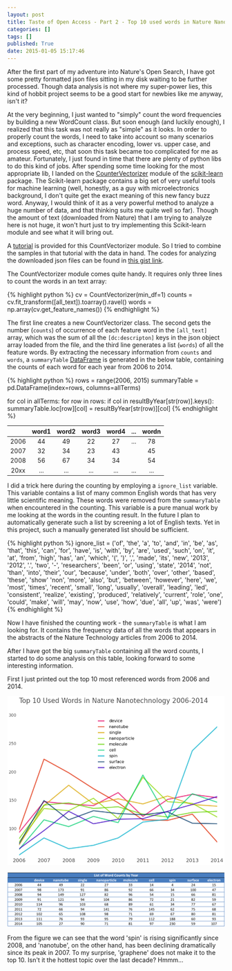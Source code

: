 ```yaml
---
layout: post
title: Taste of Open Access - Part 2 - Top 10 used words in Nature Nanotechnology
categories: []
tags: []
published: True
date: 2015-01-05 15:17:46
---
```


After the first part of my adventure into Nature's Open Search, I have got some pretty formatted json files sitting in my disk waiting to be further processed. Though data analysis is not where my super-power lies, this kind of hobbit project seems to be a good start for newbies like me anyway, isn't it?

At the very beginning, I just wanted to "simply" count the word frequencies by building a new WordCount class. But soon enough (and luckily enough), I realized that this task was not really as "simple" as it looks. In order to properly count the words, I need to take into account so many scenarios and exceptions, such as character encoding, lower vs. upper case, and process speed, etc, that soon this task became too complicated for me as amateur. Fortunately, I just found in time that there are plenty of python libs to do this kind of jobs. After spending some time looking for the most appropriate lib, I landed on the [CounterVectorizer](http://scikit-learn.org/stable/modules/generated/sklearn.feature_extraction.text.CountVectorizer.html) module of the [scikit-learn](http://scikit-learn.org/stable/index.html) package. The Scikit-learn package contains a big set of very useful tools for machine learning (well, honestly, as a guy with microelectronics background, I don't quite get the exact meaning of this new fancy buzz word. Anyway, I would think of it as a very powerful method to analyze a huge number of data, and that thinking suits me quite well so far). Though the amount of text (downloaded from Nature) that I am trying to analyze here is not huge, it won't hurt just to try implementing this Scikit-learn module and see what it will bring out.

A [tutorial](http://scikit-learn.org/dev/modules/feature_extraction.html#common-vectorizer-usage) is provided for this CountVectorizer module. So I tried to combine the samples in that tutorial with the data in hand. The codes for analyzing the downloaded json files can be found in [this gist link](https://gist.github.com/deene/43c15e92624798ab4734).

The CountVectorizer module comes quite handy. It requires only three lines to count the words in an text array:

{% highlight python %}
cv = CountVectorizer(min_df=1)
counts = cv.fit_transform([all_text]).toarray().ravel()
words = np.array(cv.get_feature_names())
{% endhighlight %}

The first line creates a new CountVectorizer class. The second gets the number (`counts`) of occurrence of each feature word in the `[all_text]` array, which was the sum of all the `[dc:descripton]` keys in the json object array loaded from the file, and the third line generates a list (`words`) of all the feature words. By extracting the necessary information from `counts` and `words`, a `summaryTable` [DataFrame](http://pandas.pydata.org/pandas-docs/stable/dsintro.html#dataframe) is generated in the below table, containing the counts of each word for each year from 2006 to 2014.

{% highlight python %}
rows = range(2006, 2015)
summaryTable = pd.DataFrame(index=rows, columns=allTerms)

for col in allTerms:
    for row in rows:
        if col in resultByYear[str(row)].keys():
            summaryTable.loc[row][col] = resultByYear[str(row)][col]
{% endhighlight %}

|      | word1 | word2 | word3 | word4 | ... | wordn |
|:----:|:-----:|:-----:|:-----:|:-----:|:---:|:-----:|
| 2006 |   44  |   49  |   22  |   27  | ... |   78  |
| 2007 |   32  |   34  |   23  |   43  |     |   45  |
| 2008 |   56  |   67  |   34  |   34  |     |   54  |
| 20xx |  ...  |  ...  |  ...  |  ...  | ... |  ...  |

I did a trick here during the counting by employing a `ignore_list` variable. This variable contains a list of many common English words that has very little scientific meaning. These words were removed from the `summaryTable` when encountered in the counting. This variable is a pure manual work by me looking at the words in the counting result. In the future I plan to automatically generate such a list by screening a lot of English texts. Yet in this project, such a manually generated list should be sufficient.

{% highlight python %}
ignore_list = ('of', 'the', 'a', 'to', 'and', 'in', 'be', 'as', 'that', 'this', 'can', 'for', 'have', 'is', 'with', 'by', 'are', 'used', 'such', 'on', 'it', 'at', 'from', 'high', 'has', 'an', 'which', '(', ')', ',', 'made', 'its', 'new', '2013', '2012', '.', 'two', '-', 'researchers', 'been', 'or', 'using', 'state', '2014', 'not', 'than', 'into', 'their', 'our', 'because', 'under', 'both', 'over', 'other', 'based', 'these', 'show' 'non', 'more', 'also', 'but', 'between', 'however', 'here', 'we', 'most', 'times', 'recent', 'small', 'long', 'usually', 'overall', 'leading', 'led', 'consistent', 'realize', 'existing', 'produced', 'relatively', 'current', 'role', 'one', 'could', 'make', 'will', 'may', 'now', 'use', 'how', 'due', 'all', 'up', 'was', 'were')
{% endhighlight %}

Now I have finished the counting work - the `summaryTable` is what I am looking for. It contains the frequency data of all the words that appears in the abstracts of the Nature Technology articles from 2006 to 2014.

After I have got the big `summaryTable` containing all the word counts, I started to do some analysis on this table, looking forward to some interesting information.

First I just printed out the top 10 most referenced words from 2006 and 2014.

![image1](/assets/images/top10WordTrendNatureNano2006-14.png)

![image2](/assets/images/top10WordCountTableNatureNano2006-14.png)

From the figure we can see that the word 'spin' is rising significantly since 2008, and 'nanotube', on the other hand, has been declining dramatically since its peak in 2007. To my surprise, 'graphene' does not make it to the top 10. Isn't it the hottest topic over the last decade? Hmmm...
